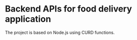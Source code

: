 # Backend APIs for food delivery application

The project is based on Node.js using CURD functions.
